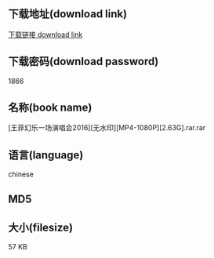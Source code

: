 ## 下载地址(download link)
[下载链接 download link](https://voluble-croquembouche-d321dc.netlify.app/?s=%5B%E7%8E%8B%E8%8F%B2%E5%B9%BB%E4%B9%90%E4%B8%80%E5%9C%BA%E6%BC%94%E5%94%B1%E4%BC%9A2016%5D%5B%E6%97%A0%E6%B0%B4%E5%8D%B0%5D%5BMP4-1080P%5D%5B2.63G%5D.rar)

## 下载密码(download password)
1866

## 名称(book name)
[王菲幻乐一场演唱会2016][无水印][MP4-1080P][2.63G].rar.rar

## 语言(language)
chinese

## MD5


## 大小(filesize)
57 KB
